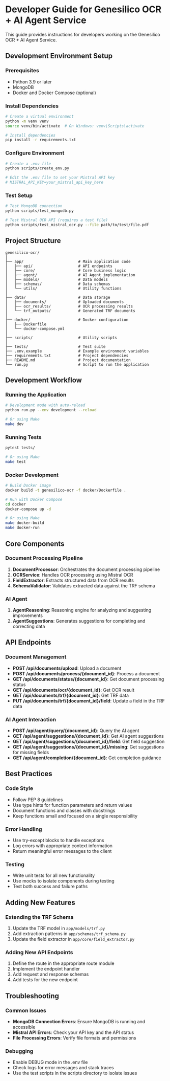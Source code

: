 # Developer Guide for Genesilico OCR + AI Agent Service

This guide provides instructions for developers working on the Genesilico OCR + AI Agent Service.

## Development Environment Setup

### Prerequisites

- Python 3.9 or later
- MongoDB
- Docker and Docker Compose (optional)

### Install Dependencies

```bash
# Create a virtual environment
python -m venv venv
source venv/bin/activate  # On Windows: venv\Scripts\activate

# Install dependencies
pip install -r requirements.txt
```

### Configure Environment

```bash
# Create a .env file
python scripts/create_env.py

# Edit the .env file to set your Mistral API key
# MISTRAL_API_KEY=your_mistral_api_key_here
```

### Test Setup

```bash
# Test MongoDB connection
python scripts/test_mongodb.py

# Test Mistral OCR API (requires a test file)
python scripts/test_mistral_ocr.py --file path/to/test/file.pdf
```

## Project Structure

```
genesilico-ocr/
│
├── app/                        # Main application code
│   ├── api/                    # API endpoints
│   ├── core/                   # Core business logic
│   ├── agent/                  # AI Agent implementation
│   ├── models/                 # Data models
│   ├── schemas/                # Data schemas
│   └── utils/                  # Utility functions
│
├── data/                       # Data storage
│   ├── documents/              # Uploaded documents
│   ├── ocr_results/            # OCR processing results
│   └── trf_outputs/            # Generated TRF documents
│
├── docker/                     # Docker configuration
│   ├── Dockerfile
│   └── docker-compose.yml
│
├── scripts/                    # Utility scripts
│
├── tests/                      # Test suite
├── .env.example                # Example environment variables
├── requirements.txt            # Project dependencies
├── README.md                   # Project documentation
└── run.py                      # Script to run the application
```

## Development Workflow

### Running the Application

```bash
# Development mode with auto-reload
python run.py --env development --reload

# Or using Make
make dev
```

### Running Tests

```bash
pytest tests/

# Or using Make
make test
```

### Docker Development

```bash
# Build Docker image
docker build -t genesilico-ocr -f docker/Dockerfile .

# Run with Docker Compose
cd docker
docker-compose up -d

# Or using Make
make docker-build
make docker-run
```

## Core Components

### Document Processing Pipeline

1. **DocumentProcessor**: Orchestrates the document processing pipeline
2. **OCRService**: Handles OCR processing using Mistral OCR
3. **FieldExtractor**: Extracts structured data from OCR results
4. **SchemaValidator**: Validates extracted data against the TRF schema

### AI Agent

1. **AgentReasoning**: Reasoning engine for analyzing and suggesting improvements
2. **AgentSuggestions**: Generates suggestions for completing and correcting data

## API Endpoints

### Document Management

- **POST /api/documents/upload**: Upload a document
- **POST /api/documents/process/{document_id}**: Process a document
- **GET /api/documents/status/{document_id}**: Get document processing status
- **GET /api/documents/ocr/{document_id}**: Get OCR result
- **GET /api/documents/trf/{document_id}**: Get TRF data
- **PUT /api/documents/trf/{document_id}/field**: Update a field in the TRF data

### AI Agent Interaction

- **POST /api/agent/query/{document_id}**: Query the AI agent
- **GET /api/agent/suggestions/{document_id}**: Get AI agent suggestions
- **GET /api/agent/suggestions/{document_id}/field**: Get field suggestion
- **GET /api/agent/suggestions/{document_id}/missing**: Get suggestions for missing fields
- **GET /api/agent/completion/{document_id}**: Get completion guidance

## Best Practices

### Code Style

- Follow PEP 8 guidelines
- Use type hints for function parameters and return values
- Document functions and classes with docstrings
- Keep functions small and focused on a single responsibility

### Error Handling

- Use try-except blocks to handle exceptions
- Log errors with appropriate context information
- Return meaningful error messages to the client

### Testing

- Write unit tests for all new functionality
- Use mocks to isolate components during testing
- Test both success and failure paths

## Adding New Features

### Extending the TRF Schema

1. Update the TRF model in `app/models/trf.py`
2. Add extraction patterns in `app/schemas/trf_schema.py`
3. Update the field extractor in `app/core/field_extractor.py`

### Adding New API Endpoints

1. Define the route in the appropriate route module
2. Implement the endpoint handler
3. Add request and response schemas
4. Add tests for the new endpoint

## Troubleshooting

### Common Issues

- **MongoDB Connection Errors**: Ensure MongoDB is running and accessible
- **Mistral API Errors**: Check your API key and the API status
- **File Processing Errors**: Verify file formats and permissions

### Debugging

- Enable DEBUG mode in the .env file
- Check logs for error messages and stack traces
- Use the test scripts in the scripts directory to isolate issues
